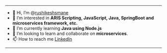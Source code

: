 
-----------------------------------------------------------------------------------------------------------------------
- 👋 Hi, I’m @[rushikeshsmane](https://github.com/rushikeshsmane)
- 👀 I’m interested in **ARIS Scripting, JavaScript, Java, SpringBoot and microservices framework, etc.**
- 🌱 I’m currently learning **Java using Node.js**
- 💞️ I’m looking to learn and collaborate on **microservices**.
- 📫 How to reach me [LinkedIn](https://www.linkedin.com/public-profile/settings?trk=d_flagship3_profile_self_view_public_profile)
-----------------------------------------------------------------------------------------------------------------------
<!---
rushikeshsmane/rushikeshsmane is a ✨ special ✨ repository because its `README.md` (this file) appears on your GitHub profile.
You can click the Preview link to take a look at your changes.
--->

